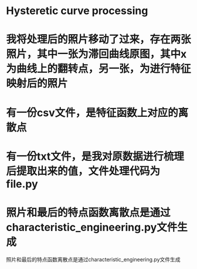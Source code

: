 
# Hysteretic curve processing
# 我将处理后的照片移动了过来，存在两张照片，其中一张为滞回曲线原图，其中x为曲线上的翻转点，另一张，为进行特征映射后的照片
# 有一份csv文件，是特征函数上对应的离散点
# 有一份txt文件，是我对原数据进行梳理后提取出来的值，文件处理代码为file.py
# 照片和最后的特点函数离散点是通过characteristic_engineering.py文件生成

照片和最后的特点函数离散点是通过characteristic_engineering.py文件生成
